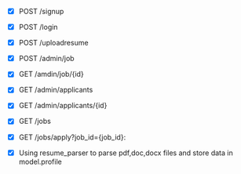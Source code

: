 - [X] POST /signup
- [x] POST /login
- [x] POST /uploadresume
- [x] POST /admin/job
- [x] GET /amdin/job/{id}
- [x] GET /admin/applicants
- [x] GET /admin/applicants/{id}
- [x] GET /jobs
- [x] GET /jobs/apply?job_id={job_id}:

- [x] Using resume_parser to parse pdf,doc,docx files and store data in model.profile
